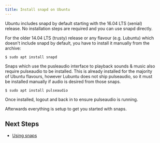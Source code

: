 ```yaml
---
title: Install snapd on Ubuntu
---
```


Ubuntu includes snapd by default starting with the 16.04 LTS (xenial) release. No installation steps are required and you can use snapd directly.

For the older 14.04 LTS (trusty) release or any flavour (e.g. Lubuntu) which doesn't
include snapd by default, you have to install it manually from the archive:

```
$ sudo apt install snapd
```

Snaps which use the pusleaudio interface to playback sounds & music also require pulseaudio to be installed. This is already installed for the majority of Ubuntu flavours, however Lubuntu does not ship pulseaudio, so it must be installed manually if audio is desired from those snaps.

```
$ sudo apt install pulseaudio
```
Once installed, logout and back in to ensure pulseaudio is running.


Afterwards everything is setup to get you started with snaps.

## Next Steps

 * [Using snaps](usage)
